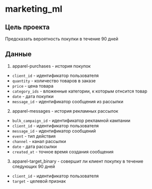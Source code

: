 # marketing_ml

## Цель проекта
Предсказать вероятность покупки в течение 90 дней

## Данные
1. apparel-purchases - история покупок
- `client_id` - идентификатор пользователя
- `quantity` - количество товаров в заказе
- `price` - цена товара
- `category_ids` - вложенные категории, к которым отнсится товар
- `date` - дата покупки
- `message_id` - идентификатор сообщения из рассылки
2. apparel-messages - история рекламных рассылок
- `bulk_campaign_id` - идентификатор рекламной кампании
- `client_id` - идентификатор пользователя
- `message_id` - идентификатор сообщений
- `event` - тип действия
- `channel` - канал рассылки
- `date` - дата рассылки
- `created_at` - точное время создания сообщения
3. apparel-target_binary - совершит ли клиент покупку в течение следующих 90 дней
- `client_id` - идентификатор пользователя
- `target` - целевой признак

